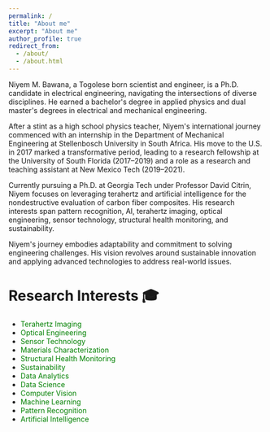```yaml
---
permalink: /
title: "About me"
excerpt: "About me"
author_profile: true
redirect_from: 
  - /about/
  - /about.html
---
```


Niyem M. Bawana, a Togolese born scientist and engineer, is a Ph.D. candidate in electrical engineering, navigating the intersections of diverse disciplines. He earned a bachelor's degree in applied physics and dual master's degrees in electrical and mechanical engineering.

After a stint as a high school physics teacher, Niyem's international journey commenced with an internship in the Department of Mechanical Engineering at Stellenbosch University in South Africa. His move to the U.S. in 2017 marked a transformative period, leading to a research fellowship at the University of South Florida (2017–2019) and a role as a research and teaching assistant at New Mexico Tech (2019–2021).

Currently pursuing a Ph.D. at Georgia Tech under Professor David Citrin, Niyem focuses on leveraging terahertz and artificial intelligence for the nondestructive evaluation of carbon fiber composites. His research interests span pattern recognition, AI, terahertz imaging, optical engineering, sensor technology, structural health monitoring, and sustainability.

Niyem's journey embodies adaptability and commitment to solving engineering challenges. His vision revolves around sustainable innovation and applying advanced technologies to address real-world issues.


Research Interests 🎓
======
   - <span style="color: green;">Terahertz Imaging</span>
   - <span style="color: green;">Optical Engineering</span>
   - <span style="color: green;">Sensor Technology</span>
   - <span style="color: green;">Materials Characterization</span>
   - <span style="color: green;">Structural Health Monitoring</span>
   - <span style="color: green;">Sustainability</span>
   - <span style="color: green;">Data Analytics</span>
   - <span style="color: green;">Data Science</span>
   - <span style="color: green;">Computer Vision</span>
   - <span style="color: green;">Machine Learning</span>
   - <span style="color: green;">Pattern Recognition</span>
   - <span style="color: green;">Artificial Intelligence</span>

